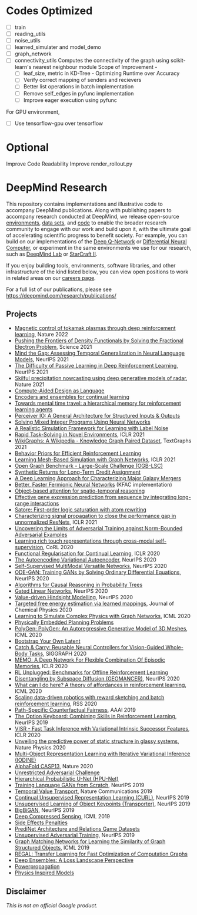 # Codes Optimized
- [ ] train
- [ ] reading_utils
- [ ] noise_utils
- [ ] learned_simulater and model_demo
- [ ] graph_network
- [ ] connectivity_utils
    Computes the connectivity of the graph using scikit-learn's nearest neighbour module
    Scope of Improvement - 
    - [ ] leaf_size, metric in KD-Tree - Optimizing Runtime over Accuracy
    - [ ] Verify correct mapping of senders and recievers
    - [ ] Better list operations in batch implementation
    - [ ] Remove self_edges in pyfunc implementation
    - [ ] Improve eager execution using pyfunc

For GPU environment,
- [ ] Use tensorflow-gpu over tensorflow

# Optional
Improve Code Readability
Improve render_rollout.py

# DeepMind Research

This repository contains implementations and illustrative code to accompany
DeepMind publications. Along with publishing papers to accompany research
conducted at DeepMind, we release open-source
[environments](https://deepmind.com/research/open-source/open-source-environments/),
[data sets](https://deepmind.com/research/open-source/open-source-datasets/),
and [code](https://deepmind.com/research/open-source/open-source-code/) to
enable the broader research community to engage with our work and build upon it,
with the ultimate goal of accelerating scientific progress to benefit society.
For example, you can build on our implementations of the
[Deep Q-Network](https://github.com/deepmind/dqn) or
[Differential Neural Computer](https://github.com/deepmind/dnc), or experiment
in the same environments we use for our research, such as
[DeepMind Lab](https://github.com/deepmind/lab) or
[StarCraft II](https://github.com/deepmind/pysc2).

If you enjoy building tools, environments, software libraries, and other
infrastructure of the kind listed below, you can view open positions to work in
related areas on our [careers page](https://deepmind.com/careers/).

For a full list of our publications, please see
https://deepmind.com/research/publications/

## Projects

*   [Magnetic control of tokamak plasmas through deep reinforcement learning](fusion_tcv), Nature 2022
*   [Pushing the Frontiers of Density Functionals by Solving the Fractional Electron Problem](density_functional_approximation_dm21), Science 2021
*   [Mind the Gap: Assessing Temporal Generalization in Neural Language Models](pitfalls_static_language_models), NeurIPS 2021
*   [The Difficulty of Passive Learning in Deep Reinforcement Learning](tandem_dqn), NeurIPS 2021
*   [Skilful precipitation nowcasting using deep generative models of radar](nowcasting), Nature 2021
*   [Compute-Aided Design as Language](cadl)
*   [Encoders and ensembles for continual learning](continual_learning)
*   [Towards mental time travel: a hierarchical memory for reinforcement learning agents](hierarchical_transformer_memory)
*   [Perceiver IO: A General Architecture for Structured Inputs & Outputs](perceiver)
*   [Solving Mixed Integer Programs Using Neural Networks](neural_mip_solving)
*   [A Realistic Simulation Framework for Learning with Label Noise](noisy_label)
*   [Rapid Task-Solving in Novel Environments](rapid_task_solving), ICLR 2021
*   [WikiGraphs: A Wikipedia - Knowledge Graph Paired Dataset](wikigraphs), TextGraphs 2021
*   [Behavior Priors for Efficient Reinforcement Learning](box_arrangement)
*   [Learning Mesh-Based Simulation with Graph Networks](meshgraphnets), ICLR 2021
*   [Open Graph Benchmark - Large-Scale Challenge (OGB-LSC)](ogb_lsc)
*   [Synthetic Returns for Long-Term Credit Assignment](synthetic_returns)
*   [A Deep Learning Approach for Characterizing Major Galaxy Mergers](galaxy_mergers)
*   [Better, Faster Fermionic Neural Networks](kfac_ferminet_alpha) (KFAC implementation)
*   [Object-based attention for spatio-temporal reasoning](object_attention_for_reasoning)
*   [Effective gene expression prediction from sequence by integrating long-range interactions](enformer)
*   [Satore: First-order logic saturation with atom rewriting](satore)
*   [Characterizing signal propagation to close the performance gap in unnormalized ResNets](nfnets), ICLR 2021
*   [Uncovering the Limits of Adversarial Training against Norm-Bounded Adversarial Examples](adversarial_robustness)
*   [Learning rich touch representations through cross-modal self-supervision](cmtouch), CoRL 2020
*   [Functional Regularisation for Continual Learning](functional_regularisation_for_continual_learning), ICLR 2020
*   [The Autoencoding Variational Autoencoder](avae), NeurIPS 2020
*   [Self-Supervised MultiModal Versatile Networks](mmv), NeurIPS 2020
*   [ODE-GAN: Training GANs by Solving Ordinary Differential Equations](ode_gan), NeurIPS 2020
*   [Algorithms for Causal Reasoning in Probability Trees](causal_reasoning)
*   [Gated Linear Networks](gated_linear_networks), NeurIPS 2020
*   [Value-driven Hindsight Modelling](himo), NeurIPS 2020
*   [Targeted free energy estimation via learned mappings](learned_free_energy_estimation), Journal of Chemical Physics 2020
*   [Learning to Simulate Complex Physics with Graph Networks](learning_to_simulate), ICML 2020
*   [Physically Embedded Planning Problems](physics_planning_games)
*   [PolyGen: PolyGen: An Autoregressive Generative Model of 3D Meshes](polygen), ICML 2020
*   [Bootstrap Your Own Latent](byol)
*   [Catch & Carry: Reusable Neural Controllers for Vision-Guided Whole-Body Tasks](catch_carry), SIGGRAPH 2020
*   [MEMO: A Deep Network For Flexible Combination Of Episodic Memories](memo), ICLR 2020
*   [RL Unplugged: Benchmarks for Offline Reinforcement Learning](rl_unplugged)
*   [Disentangling by Subspace Diffusion (GEOMANCER)](geomancer), NeurIPS 2020
*   [What can I do here? A theory of affordances in reinforcement learning](affordances_theory), ICML 2020
*   [Scaling data-driven robotics with reward sketching and batch reinforcement learning](sketchy), RSS 2020
*   [Path-Specific Counterfactual Fairness](counterfactual_fairness), AAAI 2019
*   [The Option Keyboard: Combining Skills in Reinforcement Learning](option_keyboard), NeurIPS 2019
*   [VISR - Fast Task Inference with Variational Intrinsic Successor Features](visr), ICLR 2020
*   [Unveiling the predictive power of static structure in glassy systems](glassy_dynamics), Nature Physics 2020
*   [Multi-Object Representation Learning with Iterative Variational Inference (IODINE)](iodine)
*   [AlphaFold CASP13](alphafold_casp13), Nature 2020
*   [Unrestricted Adversarial Challenge](unrestricted_advx)
*   [Hierarchical Probabilistic U-Net (HPU-Net)](hierarchical_probabilistic_unet)
*   [Training Language GANs from Scratch](scratchgan), NeurIPS 2019
*   [Temporal Value Transport](tvt), Nature Communications 2019
*   [Continual Unsupervised Representation Learning (CURL)](curl), NeurIPS 2019
*   [Unsupervised Learning of Object Keypoints (Transporter)](transporter), NeurIPS 2019
*   [BigBiGAN](bigbigan), NeurIPS 2019
*   [Deep Compressed Sensing](cs_gan), ICML 2019
*   [Side Effects Penalties](side_effects_penalties)
*   [PrediNet Architecture and Relations Game Datasets](PrediNet)
*   [Unsupervised Adversarial Training](unsupervised_adversarial_training), NeurIPS 2019
*   [Graph Matching Networks for Learning the Similarity of Graph Structured
    Objects](graph_matching_networks), ICML 2019
*   [REGAL: Transfer Learning for Fast Optimization of Computation Graphs](regal)
*   [Deep Ensembles: A Loss Landscape Perspective](ensemble_loss_landscape)
*   [Powerpropagation](powerpropagation)
*   [Physics Inspired Models](physics_inspired_models)



## Disclaimer

*This is not an official Google product.*
